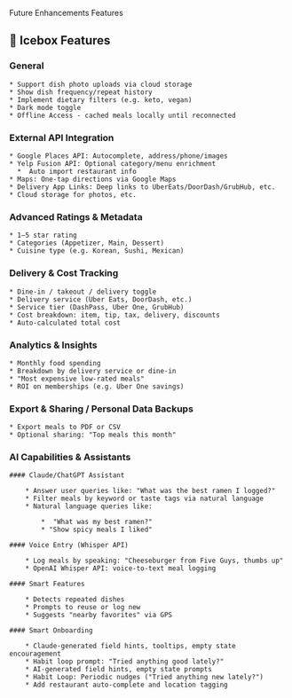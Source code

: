 Future Enhancements Features

## 🔮 Icebox Features

  ### General

    * Support dish photo uploads via cloud storage
    * Show dish frequency/repeat history
    * Implement dietary filters (e.g. keto, vegan)
    * Dark mode toggle
    * Offline Access - cached meals locally until reconnected

  ### External API Integration

    * Google Places API: Autocomplete, address/phone/images
    * Yelp Fusion API: Optional category/menu enrichment
      *  Auto import restaurant info
    * Maps: One-tap directions via Google Maps
    * Delivery App Links: Deep links to UberEats/DoorDash/GrubHub, etc.
    * Cloud storage for photos, etc.

  ### Advanced Ratings & Metadata

    * 1–5 star rating
    * Categories (Appetizer, Main, Dessert)
    * Cuisine type (e.g. Korean, Sushi, Mexican)

  ### Delivery & Cost Tracking

    * Dine-in / takeout / delivery toggle
    * Delivery service (Uber Eats, DoorDash, etc.)
    * Service tier (DashPass, Uber One, GrubHub)
    * Cost breakdown: item, tip, tax, delivery, discounts
    * Auto-calculated total cost

  ### Analytics & Insights

    * Monthly food spending
    * Breakdown by delivery service or dine-in
    * "Most expensive low-rated meals"
    * ROI on memberships (e.g. Uber One savings)

  ### Export & Sharing / Personal Data Backups

    * Export meals to PDF or CSV
    * Optional sharing: "Top meals this month"

  ### AI Capabilities & Assistants

    #### Claude/ChatGPT Assistant

        * Answer user queries like: "What was the best ramen I logged?"
        * Filter meals by keyword or taste tags via natural language
        * Natural language queries like:

            *  "What was my best ramen?"
            * "Show spicy meals I liked"
    
    #### Voice Entry (Whisper API)

        * Log meals by speaking: "Cheeseburger from Five Guys, thumbs up"
        * OpenAI Whisper API: voice-to-text meal logging

    #### Smart Features

        * Detects repeated dishes
        * Prompts to reuse or log new
        * Suggests "nearby favorites" via GPS

    #### Smart Onboarding
    
        * Claude-generated field hints, tooltips, empty state encouragement
        * Habit loop prompt: "Tried anything good lately?"
        * AI-generated field hints, empty state prompts
        * Habit Loop: Periodic nudges ("Tried anything new lately?")
        * Add restaurant auto-complete and location tagging
